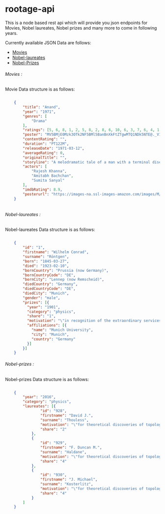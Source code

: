 # rootage-api
This is a node based rest api which will provide you json endpoints for Movies, Nobel laureates, Nobel prizes and many more to come in following years.  

Currently available JSON Data are follows:

* [Movies](https://github.com/KarthikGangadhar/rootage/blob/master/README.md#movies-)
* [Nobel-laureates](https://github.com/KarthikGangadhar/rootage/blob/master/README.md#nobel-laureates-)
* [Nobel-Prizes](https://github.com/KarthikGangadhar/rootage/blob/master/README.md#nobel-prizes-)

###### Movies : 
Movie Data structure is as follows:

```json

    {
        "title": "Anand",
        "year": "1971",
        "genres": [
            "Drama"
        ],
        "ratings": [5, 6, 8, 1, 2, 5, 8, 2, 8, 6, 10, 6, 3, 7, 6, 4, 1, 10, 3, 6, 5, 3, 9, 8, 7, 2, 4, 10, 5, 9],
        "poster": "MV5BMjE0Mzk3OTk2NF5BMl5BanBnXkFtZTgwMTQ1NDk5NTE@._V1_SY250_CR0,0,187,250_AL_.jpg",
        "contentRating": "",
        "duration": "PT122M",
        "releaseDate": "1971-03-12",
        "averageRating": 0,
        "originalTitle": "",
        "storyline": "A melodramatic tale of a man with a terminal disease. The story begins with Dr Bhaksar winning a literary prize for his book about a patient called Anand. The rest is flashback. Anand, the title character, is suffering from lymphosarcoma of the intestine. He, however appears to be cheerful on the outside and is determined to extract as much pleasure from his remaining lifespan as is possible. Dr. Bhaskar his physician tends to Anand in his last days. After Anand dies we can however still hear his voice which was recorded on a tape. Dr Bhakser writes a book on his patient and wins a literary prize for it                Written by\nAnonymous",
        "actors": [
            "Rajesh Khanna",
            "Amitabh Bachchan",
            "Sumita Sanyal"
        ],
        "imdbRating": 8.9,
        "posterurl": "https://images-na.ssl-images-amazon.com/images/M/MV5BMjE0Mzk3OTk2NF5BMl5BanBnXkFtZTgwMTQ1NDk5NTE@._V1_SY250_CR0,0,187,250_AL_.jpg"
    } 
     
```

###### Nobel-laureates : 
Nobel-laureates Data structure is as follows:

```json

    {
        "id": "1",
        "firstname": "Wilhelm Conrad",
        "surname": "Röntgen",
        "born": "1845-03-27",
        "died": "1923-02-10",
        "bornCountry": "Prussia (now Germany)",
        "bornCountryCode": "DE",
        "bornCity": "Lennep (now Remscheid)",
        "diedCountry": "Germany",
        "diedCountryCode": "DE",
        "diedCity": "Munich",
        "gender": "male",
        "prizes": [{
          "year": "1901",
          "category": "physics",
          "share": "1",
          "motivation": "\"in recognition of the extraordinary services he has rendered by the discovery of the remarkable rays subsequently named after him\"",
          "affiliations": [{
            "name": "Munich University",
            "city": "Munich",
            "country": "Germany"
          }]
        }]
    }

```


###### Nobel-prizes : 
Nobel-prizes Data structure is as follows:

```json

    {
        "year": "2016",
        "category": "physics",
        "laureates": [{
                "id": "928",
                "firstname": "David J.",
                "surname": "Thouless",
                "motivation": "\"for theoretical discoveries of topological phase transitions and topological phases of matter\"",
                "share": "2"
            },
            {
                "id": "929",
                "firstname": "F. Duncan M.",
                "surname": "Haldane",
                "motivation": "\"for theoretical discoveries of topological phase transitions and topological phases of matter\"",
                "share": "4"
            },
            {
                "id": "930",
                "firstname": "J. Michael",
                "surname": "Kosterlitz",
                "motivation": "\"for theoretical discoveries of topological phase transitions and topological phases of matter\"",
                "share": "4"
            }
        ]
    }

```
